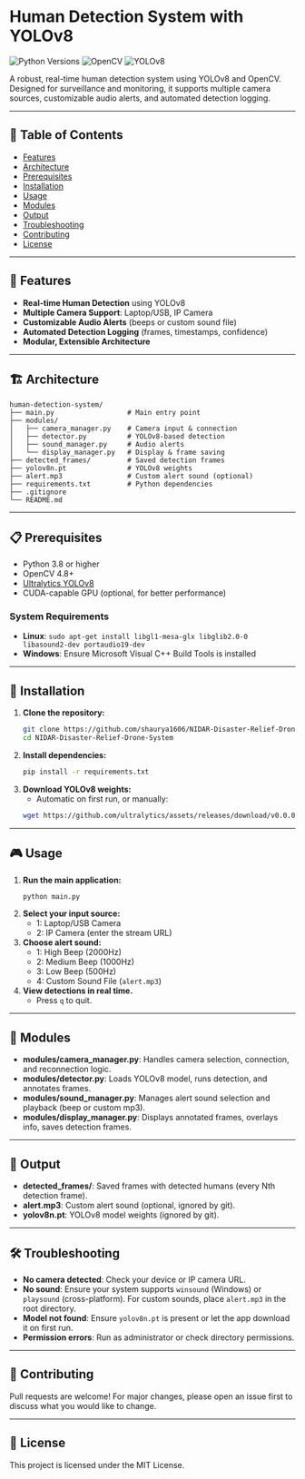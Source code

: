 # Human Detection System with YOLOv8

![Python Versions](https://img.shields.io/badge/python-3.8%2B-blue)
![OpenCV](https://img.shields.io/badge/OpenCV-4.8%2B-green)
![YOLOv8](https://img.shields.io/badge/YOLOv8-latest-green)

A robust, real-time human detection system using YOLOv8 and OpenCV. Designed for surveillance and monitoring, it supports multiple camera sources, customizable audio alerts, and automated detection logging.

---

## 📑 Table of Contents
- [Features](#features)
- [Architecture](#architecture)
- [Prerequisites](#prerequisites)
- [Installation](#installation)
- [Usage](#usage)
- [Modules](#modules)
- [Output](#output)
- [Troubleshooting](#troubleshooting)
- [Contributing](#contributing)
- [License](#license)

---

## 🚀 Features
- **Real-time Human Detection** using YOLOv8
- **Multiple Camera Support**: Laptop/USB, IP Camera
- **Customizable Audio Alerts** (beeps or custom sound file)
- **Automated Detection Logging** (frames, timestamps, confidence)
- **Modular, Extensible Architecture**

---

## 🏗️ Architecture

```
human-detection-system/
├── main.py                  # Main entry point
├── modules/
│   ├── camera_manager.py    # Camera input & connection
│   ├── detector.py          # YOLOv8-based detection
│   ├── sound_manager.py     # Audio alerts
│   └── display_manager.py   # Display & frame saving
├── detected_frames/         # Saved detection frames
├── yolov8n.pt               # YOLOv8 weights
├── alert.mp3                # Custom alert sound (optional)
├── requirements.txt         # Python dependencies
├── .gitignore
└── README.md
```

---

## 📋 Prerequisites

- Python 3.8 or higher
- OpenCV 4.8+
- [Ultralytics YOLOv8](https://github.com/ultralytics/ultralytics)
- CUDA-capable GPU (optional, for better performance)

### System Requirements

- **Linux**: `sudo apt-get install libgl1-mesa-glx libglib2.0-0 libasound2-dev portaudio19-dev`
- **Windows**: Ensure Microsoft Visual C++ Build Tools is installed

---

## 🔧 Installation

1. **Clone the repository:**
   ```bash
   git clone https://github.com/shaurya1606/NIDAR-Disaster-Relief-Drone-System.git
   cd NIDAR-Disaster-Relief-Drone-System
   ```
2. **Install dependencies:**
   ```bash
   pip install -r requirements.txt
   ```
3. **Download YOLOv8 weights:**
   - Automatic on first run, or manually:
   ```bash
   wget https://github.com/ultralytics/assets/releases/download/v0.0.0/yolov8n.pt
   ```

---

## 🎮 Usage

1. **Run the main application:**
   ```bash
   python main.py
   ```
2. **Select your input source:**
   - 1: Laptop/USB Camera
   - 2: IP Camera (enter the stream URL)
3. **Choose alert sound:**
   - 1: High Beep (2000Hz)
   - 2: Medium Beep (1000Hz)
   - 3: Low Beep (500Hz)
   - 4: Custom Sound File (`alert.mp3`)
4. **View detections in real time.**
   - Press `q` to quit.

---

## 🧩 Modules

- **modules/camera_manager.py**: Handles camera selection, connection, and reconnection logic.
- **modules/detector.py**: Loads YOLOv8 model, runs detection, and annotates frames.
- **modules/sound_manager.py**: Manages alert sound selection and playback (beep or custom mp3).
- **modules/display_manager.py**: Displays annotated frames, overlays info, saves detection frames.

---

## 📂 Output

- **detected_frames/**: Saved frames with detected humans (every Nth detection frame).
- **alert.mp3**: Custom alert sound (optional, ignored by git).
- **yolov8n.pt**: YOLOv8 model weights (ignored by git).

---

## 🛠️ Troubleshooting

- **No camera detected**: Check your device or IP camera URL.
- **No sound**: Ensure your system supports `winsound` (Windows) or `playsound` (cross-platform). For custom sounds, place `alert.mp3` in the root directory.
- **Model not found**: Ensure `yolov8n.pt` is present or let the app download it on first run.
- **Permission errors**: Run as administrator or check directory permissions.

---

## 🤝 Contributing

Pull requests are welcome! For major changes, please open an issue first to discuss what you would like to change.

---

## 📄 License

This project is licensed under the MIT License.

